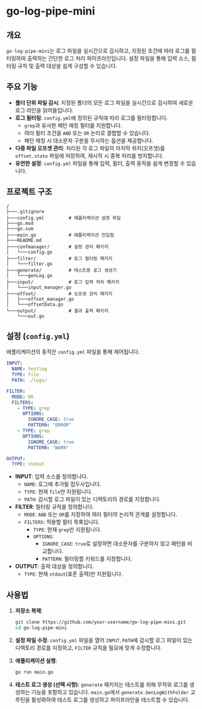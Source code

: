 # go-log-pipe-mini

## 개요

`go-log-pipe-mini`는 로그 파일을 실시간으로 감시하고, 지정된 조건에 따라 로그를 필터링하여 출력하는 간단한 로그 처리 파이프라인입니다. 설정 파일을 통해 입력 소스, 필터링 규칙 및 출력 대상을 쉽게 구성할 수 있습니다.

## 주요 기능

-   **폴더 단위 파일 감시**: 지정된 폴더의 모든 로그 파일을 실시간으로 감시하여 새로운 로그 라인을 읽어들입니다.
-   **로그 필터링**: `config.yml`에 정의된 규칙에 따라 로그를 필터링합니다.
    -   `grep`과 유사한 패턴 매칭 필터를 지원합니다.
    -   여러 필터 조건을 `AND` 또는 `OR` 논리로 결합할 수 있습니다.
    -   패턴 매칭 시 대소문자 구분을 무시하는 옵션을 제공합니다.
-   **다중 파일 오프셋 관리**: 처리된 각 로그 파일의 마지막 위치(오프셋)를 `offset.state` 파일에 저장하여, 재시작 시 중복 처리를 방지합니다.
-   **유연한 설정**: `config.yml` 파일을 통해 입력, 필터, 출력 동작을 쉽게 변경할 수 있습니다.

## 프로젝트 구조

```
/
├───.gitignore
├───config.yml         # 애플리케이션 설정 파일
├───go.mod
├───go.sum
├───main.go            # 애플리케이션 진입점
├───README.md
├───confmanager/       # 설정 관리 패키지
│   └───config.go
├───filter/            # 로그 필터링 패키지
│   └───filter.go
├───generate/          # 테스트용 로그 생성기
│   └───genLog.go
├───input/             # 로그 입력 처리 패키지
│   └───input_manager.go
├───offset/            # 오프셋 관리 패키지
│   ├───offset_manager.go
│   └───offsetData.go
└───output/            # 결과 출력 패키지
    └───out.go
```

## 설정 (`config.yml`)

애플리케이션의 동작은 `config.yml` 파일을 통해 제어됩니다.

```yaml
INPUT:
  NAME: testlog
  TYPE: file
  PATH: ./logs/

FILTER:
  MODE: OR
  FILTERS:
    - TYPE: grep
      OPTIONS:
        IGNORE_CASE: true
        PATTERN: "ERROR"
    - TYPE: grep
      OPTIONS:
        IGNORE_CASE: true
        PATTERN: "WARN"

OUTPUT:
  TYPE: stdout
```

-   **INPUT**: 입력 소스를 정의합니다.
    -   `NAME`: 로그에 추가될 접두사입니다.
    -   `TYPE`: 현재 `file`만 지원됩니다.
    -   `PATH`: 감시할 로그 파일이 있는 디렉토리의 경로를 지정합니다.
-   **FILTER**: 필터링 규칙을 정의합니다.
    -   `MODE`: `AND` 또는 `OR`를 지정하여 여러 필터의 논리적 관계를 설정합니다.
    -   `FILTERS`: 적용할 필터 목록입니다.
        -   `TYPE`: 현재 `grep`만 지원됩니다.
        -   `OPTIONS`:
            -   `IGNORE_CASE`: `true`로 설정하면 대소문자를 구분하지 않고 패턴을 비교합니다.
            -   `PATTERN`: 필터링할 키워드를 지정합니다.
-   **OUTPUT**: 출력 대상을 정의합니다.
    -   `TYPE`: 현재 `stdout`(표준 출력)만 지원됩니다.

## 사용법

1.  **저장소 복제**:
    ```bash
    git clone https://github.com/your-username/go-log-pipe-mini.git
    cd go-log-pipe-mini
    ```

2.  **설정 파일 수정**:
    `config.yml` 파일을 열어 `INPUT.PATH`에 감시할 로그 파일이 있는 디렉토리 경로를 지정하고, `FILTER` 규칙을 필요에 맞게 수정합니다.

3.  **애플리케이션 실행**:
    ```bash
    go run main.go
    ```

4.  **테스트 로그 생성 (선택 사항)**:
    `generate` 패키지는 테스트를 위해 무작위 로그를 생성하는 기능을 포함하고 있습니다. `main.go`에서 `generate.GenLogWithFolder` 고루틴을 활성화하여 테스트 로그를 생성하고 파이프라인을 테스트할 수 있습니다.